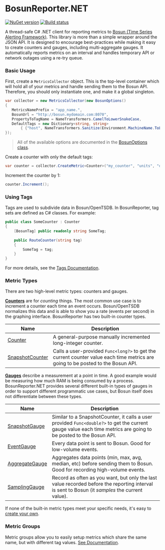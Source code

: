# BosunReporter.NET

[![NuGet version](https://badge.fury.io/nu/BosunReporter.svg)](http://badge.fury.io/nu/BosunReporter)
[![Build status](https://ci.appveyor.com/api/projects/status/yt8nl66ha598jbr7/branch/master?svg=true)](https://ci.appveyor.com/project/bretcope/bosunreporter-net/branch/master)

A thread-safe C# .NET client for reporting metrics to [Bosun (Time Series Alerting Framework)](http://bosun.org). This library is more than a simple wrapper around the JSON API. It is designed to encourage best-practices while making it easy to create counters and gauges, including multi-aggregate gauges. It automatically reports metrics on an interval and handles temporary API or network outages using a re-try queue.

### Basic Usage

First, create a `MetricsCollector` object. This is the top-level container which will hold all of your metrics and handle sending them to the Bosun API. Therefore, you should only instantiate one, and make it a global singleton.
 
 ```csharp
var collector = new MetricsCollector(new BosunOptions()
{
	MetricsNamePrefix = "app_name.",
	BosunUrl = "http://bosun.mydomain.com:8070",
	PropertyToTagName = NameTransformers.CamelToLowerSnakeCase,
	DefaultTags = new Dictionary<string, string> 
		{ {"host", NameTransformers.Sanitize(Environment.MachineName.ToLower())} }
});
 ```

> All of the available options are documented in the [BosunOptions class](https://github.com/bretcope/BosunReporter.NET/blob/master/BosunReporter/BosunOptions.cs).

Create a counter with only the default tags:

```csharp
var counter = collector.CreateMetric<Counter>("my_counter", "units", "description");
```

Increment the counter by 1:

```csharp
counter.Increment();
```

### Using Tags

Tags are used to subdivide data in Bosun/OpenTSDB. In BosunReporter, tag sets are defined as C# classes. For example:

```csharp
public class SomeCounter : Counter
{
	[BosunTag] public readonly string SomeTag;
	
	public RouteCounter(string tag)
	{
		SomeTag = tag;
	}
}
```

For more details, see the [Tags Documentation](https://github.com/bretcope/BosunReporter.NET/blob/master/docs/Tags.md).

### Metric Types

There are two high-level metric types: counters and gauges.

__[Counters](https://github.com/bretcope/BosunReporter.NET/blob/master/docs/MetricTypes.md#counters)__ are for _counting_ things. The most common use case is to increment a counter each time an event occurs. Bosun/OpenTSDB normalizes this data and is able to show you a rate (events per second) in the graphing interface. BosunReporter has two built-in counter types.

| Name | Description |
| ---- | ----------- |
| [Counter](https://github.com/bretcope/BosunReporter.NET/blob/master/docs/MetricTypes.md#counter) | A general-purpose manually incremented long-integer counter. |
| [SnapshotCounter](https://github.com/bretcope/BosunReporter.NET/blob/master/docs/MetricTypes.md#snapshotcounter) | Calls a user-provided `Func<long?>` to get the current counter value each time metrics are going to be posted to the Bosun API. |

__[Gauges](https://github.com/bretcope/BosunReporter.NET/blob/master/docs/MetricTypes.md#gauges)__ describe a measurement at a point in time. A good example would be measuring how much RAM is being consumed by a process. BosunReporter.NET provides several different built-in types of gauges in order to support different programmatic use cases, but Bosun itself does not differentiate between these types.

| Name | Description |
| ---- | ----------- |
| [SnapshotGauge](https://github.com/bretcope/BosunReporter.NET/blob/master/docs/MetricTypes.md#snapshotgauge) | Similar to a SnapshotCounter, it calls a user provided `Func<double?>` to get the current gauge value each time metrics are going to be posted to the Bosun API. |
| [EventGauge](https://github.com/bretcope/BosunReporter.NET/blob/master/docs/MetricTypes.md#eventgauge) | Every data point is sent to Bosun. Good for low-volume events. |
| [AggregateGauge](https://github.com/bretcope/BosunReporter.NET/blob/master/docs/MetricTypes.md#aggregategauge) | Aggregates data points (min, max, avg, median, etc) before sending them to Bosun. Good for recording high-volume events. |
| [SamplingGauge](https://github.com/bretcope/BosunReporter.NET/blob/master/docs/MetricTypes.md#samplinggauge) | Record as often as you want, but only the last value recorded before the reporting interval is sent to Bosun (it _samples_ the current value). |

If none of the built-in metric types meet your specific needs, it's easy to [create your own](https://github.com/bretcope/BosunReporter.NET/blob/master/docs/MetricTypes.md#create-your-own).

### Metric Groups

Metric groups allow you to easily setup metrics which share the same name, but with different tag values. [See Documentation](https://github.com/bretcope/BosunReporter.NET/blob/master/docs/MetricGroup.md).
